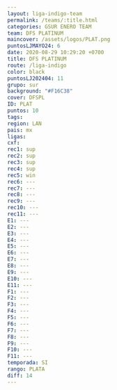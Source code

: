 ```yaml
---
layout: liga-indigo-team
permalink: /teams/:title.html
categories: GSUR ENERO TEAM
team: DFS PLATINUM
maincover: /assets/logos/PLAT.png
puntosLJMAYO24: 6
date: 2020-08-29 10:29:20 +0700
title: DFS PLATINUM
route: /liga-indigo
color: black
puntosLJ202404: 11
grupo: sur
background: "#F16C38"
cover: DFSPL
ID: PLAT
puntos: 10
tags: 
region: LAN
pais: mx
ligas: 
cxf: 
rec1: sup
rec2: sup
rec3: sup
rec4: sup
rec5: win
rec6: ---
rec7: ---
rec8: ---
rec9: ---
rec10: ---
rec11: ---
E1: ---
E2: ---
E3: ---
E4: ---
E5: ---
E6: ---
E7: ---
E8: ---
E9: ---
E10: ---
E11: ---
F1: ---
F2: ---
F3: ---
F4: ---
F5: ---
F6: ---
F7: ---
F8: ---
F9: ---
F10: ---
F11: ---
temporada: SI
rango: PLATA
diff: 14
---
```

